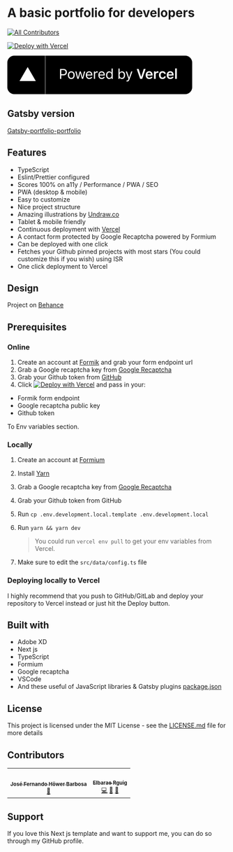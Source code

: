 # A basic portfolio for developers

<!-- ALL-CONTRIBUTORS-BADGE:START - Do not remove or modify this section -->

[![All Contributors](https://img.shields.io/badge/all_contributors-2-orange.svg?style=flat-square)](#contributors-)

<!-- ALL-CONTRIBUTORS-BADGE:END -->

[![Deploy with Vercel](https://vercel.com/button)](https://vercel.com/new/git/external?repository-url=https%3A%2F%2Fgithub.com%2Fsmakosh%2Fnext-portfolio-dev&env=GITHUB_TOKEN,FORMIUM_ENDPOINT,NEXT_PUBLIC_PORTFOLIO_RECAPTCHA_KEY,NEXT_PUBLIC_PORTFOLIO_URL&envDescription=All%20env%20variables%20are%20required%20to%20deploy%20the%20project&envLink=https%3A%2F%2Fgithub.com%2Fsmakosh%2Fnext-portfolio-dev%2Fblob%2Fmaster%2F.env.development.template&project-name=my-portfolio&repo-name=my-portfolio&demo-title=Portfolio%20demo&demo-description=A%20simple%20portfolio%20for%20developers&demo-url=https%3A%2F%2Fportfolio-next.smakosh.com&demo-image=https%3A%2F%2Fportfolio-next.smakosh.com%2Fassets%2Fthumbnail%2Fthumbnail.png)

[![Powered by Vercel](./powered-by-vercel.svg)](https://vercel.com?utm_source=smakosh&utm_campaign=oss)

## Gatsby version

[Gatsby-portfolio-portfolio](https://github.com/smakosh/gatsby-portfolio-dev)

## Features

- TypeScript
- Eslint/Prettier configured
- Scores 100% on a11y / Performance / PWA / SEO
- PWA (desktop & mobile)
- Easy to customize
- Nice project structure
- Amazing illustrations by [Undraw.co](https://undraw.co)
- Tablet & mobile friendly
- Continuous deployment with [Vercel](https://vercel.com/?utm_source=smakosh)
- A contact form protected by Google Recaptcha powered by Formium
- Can be deployed with one click
- Fetches your Github pinned projects with most stars (You could customize this if you wish) using ISR
- One click deployment to Vercel

## Design

Project on [Behance](https://www.behance.net/gallery/74172961/Free-Gatsby-portfolio-for-developers)

## Prerequisites

### Online

1. Create an account at [Formik](https://formik.com/?utm_source=smakosh) and grab your form endpoint url
2. Grab a Google recaptcha key from [Google Recaptcha](https://www.google.com/recaptcha/admin)
3. Grab your Github token from [GitHub](https://github.com/settings/tokens/new?scopes=repo&description=portfolio-dev)
4. Click [![Deploy with Vercel](https://vercel.com/button)](https://vercel.com/new/git/external?repository-url=https%3A%2F%2Fgithub.com%2Fsmakosh%2Fnext-portfolio-dev&env=GITHUB_TOKEN,FORMIUM_ENDPOINT,NEXT_PUBLIC_PORTFOLIO_RECAPTCHA_KEY,NEXT_PUBLIC_PORTFOLIO_URL&envDescription=All%20env%20variables%20are%20required%20to%20deploy%20the%20project&envLink=https%3A%2F%2Fgithub.com%2Fsmakosh%2Fnext-portfolio-dev%2Fblob%2Fmaster%2F.env.development.template&project-name=my-portfolio&repo-name=my-portfolio&demo-title=Portfolio%20demo&demo-description=A%20simple%20portfolio%20for%20developers&demo-url=https%3A%2F%2Fportfolio-next.smakosh.com&demo-image=https%3A%2F%2Fportfolio-next.smakosh.com%2Fassets%2Fthumbnail%2Fthumbnail.png) and pass in your:

- Formik form endpoint
- Google recaptcha public key
- Github token

To Env variables section.

### Locally

1. Create an account at [Formium](https://formium.io/?utm_source=smakosh)
2. Install [Yarn](https://yarnpkg.com/en/)
3. Grab a Google recaptcha key from [Google Recaptcha](https://www.google.com/recaptcha/admin)
4. Grab your Github token from GitHub
5. Run `cp .env.development.local.template .env.development.local`
6. Run `yarn && yarn dev`

   > You could run `vercel env pull` to get your env variables from Vercel.

7. Make sure to edit the `src/data/config.ts` file

### Deploying locally to Vercel

I highly recommend that you push to GitHub/GitLab and deploy your repository to Vercel instead or just hit the Deploy button.

## Built with

- Adobe XD
- Next js
- TypeScript
- Formium
- Google recaptcha
- VSCode
- And these useful of JavaScript libraries & Gatsby plugins [package.json](package.json)

## License

This project is licensed under the MIT License - see the [LICENSE.md](LICENSE.md) file for more details

## Contributors

<!-- ALL-CONTRIBUTORS-LIST:START - Do not remove or modify this section -->
<!-- prettier-ignore-start -->
<!-- markdownlint-disable -->
<table>
  <tr>
    <td align="center"><a href="https://upleveled.io/"><img src="https://avatars.githubusercontent.com/u/61600906?v=4?s=100" width="100px;" alt=""/><br /><sub><b>José Fernando Höwer Barbosa</b></sub></a><br /><a href="https://github.com/smakosh/next-portfolio-dev/commits?author=Josehower" title="Documentation">📖</a></td>
    <td align="center"><a href="https://github.com/Elbarae1921"><img src="https://avatars.githubusercontent.com/u/44276243?v=4?s=100" width="100px;" alt=""/><br /><sub><b>Elbarae Rguig</b></sub></a><br /><a href="https://github.com/smakosh/next-portfolio-dev/commits?author=Elbarae1921" title="Code">💻</a> <a href="https://github.com/smakosh/next-portfolio-dev/commits?author=Elbarae1921" title="Documentation">📖</a> <a href="https://github.com/smakosh/next-portfolio-dev/issues?q=author%3AElbarae1921" title="Bug reports">🐛</a></td>
  </tr>
</table>

<!-- markdownlint-restore -->
<!-- prettier-ignore-end -->

<!-- ALL-CONTRIBUTORS-LIST:END -->

## Support

If you love this Next js template and want to support me, you can do so through my GitHub profile.
